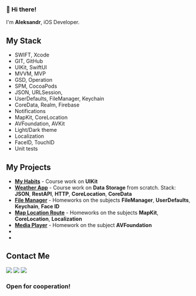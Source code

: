 ### 👋 Hi there!

I'm **Aleksandr**, iOS Developer.

## My Stack
* SWIFT, Xcode
* GIT, GitHub
* UIKit, SwiftUI
* MVVM, MVP
* GSD, Operation
* SPM, CocoaPods
* JSON, URLSession,
* UserDefaults, FileManager, Keychain
* CoreData, Realm, Firebase
* Notifications
* MapKit, CoreLocation
* AVFoundation, AVKit
* Light/Dark theme
* Localization
* FaceID, TouchID
* Unit tests



## My Projects

* [**My Habits**](https://github.com/AlexM-1/MyHabits) - Course work on **UIKit**
* [**Weather App**](https://github.com/AlexM-1/WeatherApp) - Сourse work on **Data Storage** from scratch. Stack: **JSON**, **RestAPI**, **HTTP**, **CoreLocation**, **CoreData**
* [**File Manager**]() - Homeworks on the subjects **FileManager**, **UserDefaults**, **Keychain**, **Face ID**
* [**Map Location Route**]() - Homeworks on the subjects **MapKit**, **CoreLocation**, **Localization**
* [**Media Player**]() - Homework on the subject **AVFoundation**
*
*


## Contact Me

<p align="left">
<a href="mailto:alex.muromtsev@gmail.com"><img src="https://img.shields.io/badge/-Gmail-D14836?style=flat&logo=Gmail&logoColor=white"/></a>
<a href="https://wa.me/79263419525?"><img src="https://img.shields.io/badge/-WhatsApp-25D366?style=flat&logo=WhatsApp&logoColor=white"/></a>
<a href="https://t.me/muromtsev_a"><img src="https://img.shields.io/badge/-Telegram-27A7E7?style=flat&logo=Telegram&logoColor=white"/></a>
</p>


### Open for cooperation!

